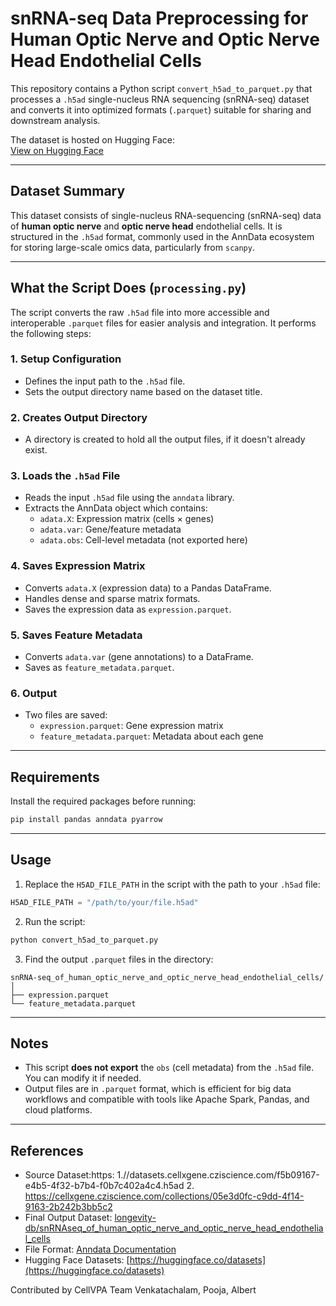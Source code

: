 
#  snRNA-seq Data Preprocessing for Human Optic Nerve and Optic Nerve Head Endothelial Cells

This repository contains a Python script `convert_h5ad_to_parquet.py` that processes a `.h5ad` single-nucleus RNA sequencing (snRNA-seq) dataset and converts it into optimized formats (`.parquet`) suitable for sharing and downstream analysis.

The dataset is hosted on Hugging Face:  
[View on Hugging Face](https://huggingface.co/datasets/longevity-db/snRNAseq_of_human_optic_nerve_and_optic_nerve_head_endothelial_cells)

---

## Dataset Summary

This dataset consists of single-nucleus RNA-sequencing (snRNA-seq) data of **human optic nerve** and **optic nerve head** endothelial cells. It is structured in the `.h5ad` format, commonly used in the AnnData ecosystem for storing large-scale omics data, particularly from `scanpy`.

---

## What the Script Does (`processing.py`)

The script converts the raw `.h5ad` file into more accessible and interoperable `.parquet` files for easier analysis and integration. It performs the following steps:

### 1. **Setup Configuration**
- Defines the input path to the `.h5ad` file.
- Sets the output directory name based on the dataset title.

### 2. **Creates Output Directory**
- A directory is created to hold all the output files, if it doesn't already exist.

### 3. **Loads the `.h5ad` File**
- Reads the input `.h5ad` file using the `anndata` library.
- Extracts the AnnData object which contains:
  - `adata.X`: Expression matrix (cells × genes)
  - `adata.var`: Gene/feature metadata
  - `adata.obs`: Cell-level metadata (not exported here)

### 4. **Saves Expression Matrix**
- Converts `adata.X` (expression data) to a Pandas DataFrame.
- Handles dense and sparse matrix formats.
- Saves the expression data as `expression.parquet`.

### 5. **Saves Feature Metadata**
- Converts `adata.var` (gene annotations) to a DataFrame.
- Saves as `feature_metadata.parquet`.

### 6. **Output**
- Two files are saved:
  - `expression.parquet`: Gene expression matrix
  - `feature_metadata.parquet`: Metadata about each gene

---

## Requirements

Install the required packages before running:

```bash
pip install pandas anndata pyarrow
```

---

## Usage

1. Replace the `H5AD_FILE_PATH` in the script with the path to your `.h5ad` file:

```python
H5AD_FILE_PATH = "/path/to/your/file.h5ad"
```

2. Run the script:

```bash
python convert_h5ad_to_parquet.py
```

3. Find the output `.parquet` files in the directory:

```
snRNA-seq_of_human_optic_nerve_and_optic_nerve_head_endothelial_cells/
│
├── expression.parquet
└── feature_metadata.parquet
```

---

## Notes

- This script **does not export** the `obs` (cell metadata) from the `.h5ad` file. You can modify it if needed.
- Output files are in `.parquet` format, which is efficient for big data workflows and compatible with tools like Apache Spark, Pandas, and cloud platforms.

---

## References

- Source Dataset:https: 1.//datasets.cellxgene.cziscience.com/f5b09167-e4b5-4f32-b7b4-f0b7c402a4c4.h5ad 2. https://cellxgene.cziscience.com/collections/05e3d0fc-c9dd-4f14-9163-2b242b3bb5c2
- Final Output Dataset: [longevity-db/snRNAseq_of_human_optic_nerve_and_optic_nerve_head_endothelial_cells](https://huggingface.co/datasets/longevity-db/snRNAseq_of_human_optic_nerve_and_optic_nerve_head_endothelial_cells)
- File Format: [Anndata Documentation](https://anndata.readthedocs.io/en/latest/)
- Hugging Face Datasets: [https://huggingface.co/datasets](https://huggingface.co/datasets)

  
Contributed by CellVPA Team
Venkatachalam, Pooja, Albert
